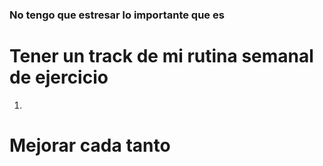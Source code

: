 ### No tengo que estresar lo importante que es 


# Tener un track de mi rutina semanal de ejercicio 
1. 



# Mejorar cada tanto 